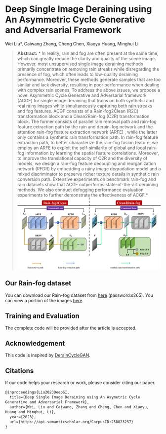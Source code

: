 # Deep Single Image Deraining using An Asymmetric Cycle Generative and Adversarial Framework
Wei Liu*, Caiwang Zhang,  Cheng Chen, Xiaoyu Huang, Minghui Li

> **Abstract:** * In reality, rain and fog are often present at the same time, which can greatly reduce the clarity and quality of the scene image.
However, most unsupervised single image deraining methods primarily concentrate on removing rain streaks while disregarding the presence of fog, which often leads to low-quality deraining performance. 
Moreover, these methods generate samples that are too similar and lack diversity, resulting in poor performance when dealing with complex rain scenes. 
To address the above issues, we propose a novel Asymmetric Cycle Generative and Adversarial framework (ACGF) for single image deraining that trains on both synthetic and real rainy images while simultaneously capturing both rain streaks and fog features. 
ACGF consists of a Rain-fog2Clean (R2C) transformation block and a Clean2Rain-fog (C2R) transformation block. 
The former consists of parallel rain removal path and rain-fog feature extraction path by the rain and derain-fog network and the attention rain-fog feature extraction network (ARFE) , while the latter only contains a synthetic rain transformation path.
In rain-fog feature extraction path, to better characterize the rain-fog fusion feature, we employ an ARFE to exploit the self-similarity of global and local rain-fog information by learning the spatial feature correlations. 
Moreover, to improve the translational capacity of C2R and the diversity of models, we design a rain-fog feature decoupling and reorganization network (RFDR) by embedding a rainy image degradation model and a mixed discriminator to preserve richer texture details in synthetic rain conversion path.
Extensive experiments on benchmark rain-fog and rain datasets show that ACGF outperforms state-of-the-art deraining methods. We also conduct defogging performance evaluation experiments to further demonstrate the effectiveness of ACGF.* 
![image](https://github.com/wangwangzhang9527/ACGF/blob/main/figures/architecture.png)

## Our Rain-fog dataset
You can download our Rain-fog dataset from [here](https://pan.baidu.com/s/18z2LJbpnq4Ab89JytFli3g) (password:s265).
You can view a portion of the images [here](https://github.com/wangwangzhang9527/ACGF/blob/main/figures/dataset).

## Training and Evaluation

The complete code will be provided after the article is accepted.

## Acknowledgement
This code is inspired by [DerainCycleGAN](https://github.com/OaDsis/DerainCycleGAN).

## Citations
If our code helps your research or work, please consider citing our paper.
```
@inproceedings{Liu2023DeepSI,
  title={Deep Single Image Deraining using An Asymetric Cycle Generative and Adversarial Framework},
  author={Wei, Liu and Caiwang, Zhang and Cheng, Chen and Xiaoyu, Huang and Minghui, Li},
  year={2023},
  url={https://api.semanticscholar.org/CorpusID:258823257}
}
```

